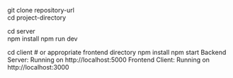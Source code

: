 git clone repository-url<br/>
cd project-directory

cd server<br/>
npm install
npm run dev

cd client # or appropriate frontend directory
npm install
npm start
Backend Server: Running on http://localhost:5000
Frontend Client: Running on http://localhost:3000
